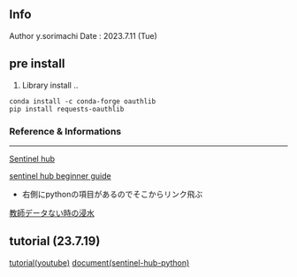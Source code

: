 ## Info
Author y.sorimachi
Date : 2023.7.11 (Tue)

## pre install 
1. Library install ..
```shell
conda install -c conda-forge oauthlib
pip install requests-oauthlib
```

### Reference & Informations
***
[Sentinel hub](https://apps.sentinel-hub.com/eo-browser/?zoom=13&lat=33.56258&lng=130.37643&themeId=DEFAULT-THEME&visualizationUrl=https%3A%2F%2Fservices.sentinel-hub.com%2Fogc%2Fwms%2Fbd86bcc0-f318-402b-a145-015f85b9427e&datasetId=S2L2A&fromTime=2023-06-20T00%3A00%3A00.000Z&toTime=2023-06-20T23%3A59%3A59.999Z&layerId=2_TONEMAPPED_NATURAL_COLOR)

[sentinel hub beginner guide](https://docs.sentinel-hub.com/api/latest/user-guides/beginners-guide/#python)
* 右側にpythonの項目があるのでそこからリンク飛ぶ

[教師データない時の浸水](https://sorabatake.jp/32855/?utm_source=newsletter&utm_medium=email&utm_campaign=20230711_s2)

## tutorial (23.7.19)
[tutorial(youtube)](https://www.youtube.com/watch?v=sX3w3Wd3FBw)
[document(sentinel-hub-python)](https://sentinelhub-py.readthedocs.io/en/latest/)




